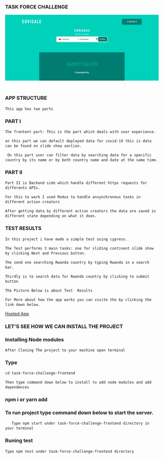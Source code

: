 ### TASK FORCE CHALLENGE
![COVICALIC](https://github.com/Jeanndo/Taskforce-Challenge/blob/main/src/Assets/COVCALIC.png)



### APP STRUCTURE
```
This app has two parts
```
### PART I
```
The frontent part: This is the part which deals with user experience.
```
```
on this part we can default deplayed data for covid-19 this is data can be found on slide show section.
```
```
 On this part user can filter data by searching data for a specific country by its name or by both country name and date at the same time.
```

### PART II

```
Part II is Backend side which handle different https requests for differents APIs.
```
```
For this to wark I used Redux to handle ansynchronous tasks in different action creators
```
```
After getting data by different action creators the data are saved in different state depending on what it does.
```
### TEST RESULTS
```
In this project i have made a simple test using cypress.
```
```
The Test performs 3 main tasks: one for sliding continent slide show by clicking Next and Previous button.
```
```
The send one searching Rwanda country by typing Rwanda in a search bar.
```
```
Thirdly is to search data for Rwanda country by clicking to submit button
```
```
The Picture Below is about Test  Results
```
```
For More about how the app works you can visite the by clicking the link down below.
```
[Hosted App](https://covicalcbytaskforce.netlify.app/)


### LET'S SEE HOW WE CAN INSTALL THE PROJECT


### Installing Node modules 
```
After Cloning The project to your machine open terminal
```
### Type 
```
cd task-force-challenge-frontend 
```
```
Then type command down below to install to add node modules and add dependences
```
### npm i or yarn add 

### To run project type command down below to start the server.
```
   Type npm start under task-force-challenge-frontend directory in your terminal
```
### Runing test
```
Type npm test under task-force-challenge-frontend directory
````
